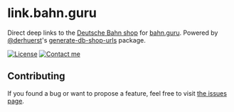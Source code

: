 # link.bahn.guru

Direct deep links to the [Deutsche Bahn shop](https://www.bahn.de) for [bahn.guru](https://github.com/juliuste/bahn.guru). Powered by [@derhuerst](https://github.com/derhuerst)'s [generate-db-shop-urls](https://github.com/derhuerst/generate-db-shop-urls) package.

[![License](https://img.shields.io/github/license/juliuste/boilerplate.svg?style=flat)](license)
[![Contact me](https://img.shields.io/badge/contact-email-turquoise)](mailto:mail@juliustens.eu)

## Contributing

If you found a bug or want to propose a feature, feel free to visit [the issues page](https://github.com/juliuste/link.bahn.guru/issues).
